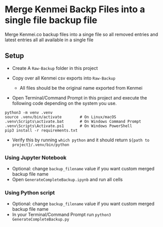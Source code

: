 # Merge Kenmei Backp Files into a single file backup file
 Merge Kenmei.co backup files into a singe file so all removed entries and latest entries all all available in a single file


## Setup
- Create A `Raw-Backup` folder in this project
- Copy over all Kenmei csv exports into `Raw-Backup`
  - All files should be the original name exported from Kenmei

- Open Terminal/Command Prompt in this project and execute the following code depending on the system you use.
```Terminal
python3 -m venv .venv
source .venv/bin/activate        # On Linux/macOS
.venv\Scripts\activate.bat       # On Windows Command Prompt
.venv\Scripts\Activate.ps1       # On Windows PowerShell
pip3 install -r requirements.txt
```
- Verify this by running `which python` and it should return `${path to project}/.venv/bin/python`

### Using Jupyter Notebook
- Optional: change `backup_filename` value if you want custom merged backup file name
- Open `GenerateCompleteBackup.ipynb` and run all cells

### Using Python script
- Optional: change `backup_filename` value if you want custom merged backup file name
- In your Terminal/Command Prompt run `python3 GenerateCompleteBackup.py`
